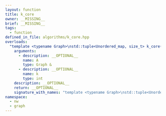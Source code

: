 ```yaml
---
layout: function
title: k_core
owner: __MISSING__
brief: __MISSING__
tags:
  - function
defined_in_file: algorithms/k_core.hpp
overloads:
  "template <typename Graph>\nstd::tuple<Unordered_map, size_t> k_core(Graph &, int)":
    arguments:
      - description: __OPTIONAL__
        name: A
        type: Graph &
      - description: __OPTIONAL__
        name: k
        type: int
    description: __OPTIONAL__
    return: __OPTIONAL__
    signature_with_names: "template <typename Graph>\nstd::tuple<Unordered_map, size_t> k_core(Graph & A, int k)"
namespace:
  - nw
  - graph
---
```

